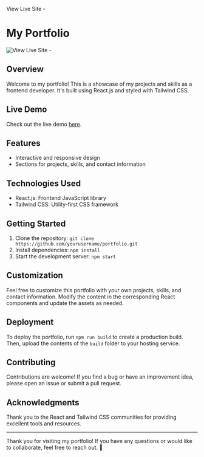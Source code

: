 View Live Site - 

# My Portfolio

![View Live Site - ](https://amzat-portfolio.netlify.app/)

## Overview

Welcome to my portfolio! This is a showcase of my projects and skills as a frontend developer. It's built using React.js and styled with Tailwind CSS.

## Live Demo

Check out the live demo [here](https://www.example.com).

## Features

- Interactive and responsive design
- Sections for projects, skills, and contact information

## Technologies Used

- React.js: Frontend JavaScript library
- Tailwind CSS: Utility-first CSS framework

## Getting Started

1. Clone the repository: `git clone https://github.com/yourusername/portfolio.git`
2. Install dependencies: `npm install`
3. Start the development server: `npm start`

## Customization

Feel free to customize this portfolio with your own projects, skills, and contact information. Modify the content in the corresponding React components and update the assets as needed.

## Deployment

To deploy the portfolio, run `npm run build` to create a production build. Then, upload the contents of the `build` folder to your hosting service.


## Contributing

Contributions are welcome! If you find a bug or have an improvement idea, please open an issue or submit a pull request.


## Acknowledgments

Thank you to the React and Tailwind CSS communities for providing excellent tools and resources.

---

Thank you for visiting my portfolio! If you have any questions or would like to collaborate, feel free to reach out. 🚀
